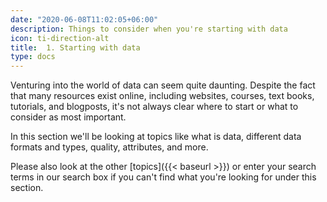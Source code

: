 ```yaml
---
date: "2020-06-08T11:02:05+06:00"
description: Things to consider when you're starting with data
icon: ti-direction-alt
title:  1. Starting with data
type: docs
---
```


Venturing into the world of data can seem quite daunting. Despite the fact that many resources exist online, including websites, courses, text books, tutorials, and blogposts, it's not always clear where to start or what to consider as most important.

In this section we'll be looking at topics like what is data, different data formats and types, quality, attributes, and more. 

Please also look at the other [topics]({{< baseurl >}}) or enter your search terms in our search box if you can't find what you're looking for under this section.